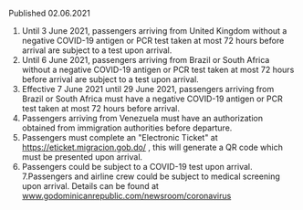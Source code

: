 Published 02.06.2021
1. Until 3 June 2021, passengers arriving from United Kingdom without a negative COVID-19 antigen or PCR test taken at most 72 hours before arrival are subject to a test upon arrival.
2. Until 6 June 2021, passengers arriving from Brazil or South Africa without a negative COVID-19 antigen or PCR test taken at most 72 hours before arrival are subject to a test upon arrival.
3. Effective 7 June 2021 until 29 June 2021, passengers arriving from Brazil or South Africa must have a negative COVID-19 antigen or PCR test taken at most 72 hours before arrival.
4. Passengers arriving from Venezuela must have an authorization obtained from immigration authorities before departure.
5. Passengers must complete an "Electronic Ticket" at <a href="https://eticket.migracion.gob.do/">https://eticket.migracion.gob.do/</a> , this will generate a QR code which must be presented upon arrival.
6. Passengers could be subject to a COVID-19 test upon arrival.
7.Passengers and airline crew could be subject to medical screening upon arrival. Details can be found at <a href="http://www.godominicanrepublic.com/newsroom/coronavirus">www.godominicanrepublic.com/newsroom/coronavirus</a> 


<p>